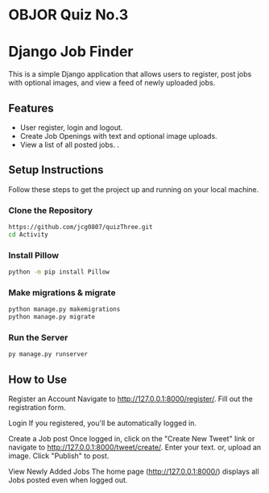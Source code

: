 

# OBJOR Quiz No.3

# Django Job Finder

This is a simple Django application that allows users to register, post jobs with optional images, and view a feed of newly uploaded jobs.

## Features

- User register, login and logout.
- Create Job Openings with text and optional image uploads.
- View a list of all posted jobs. .

## Setup Instructions

Follow these steps to get the project up and running on your local machine.

### Clone the Repository

```bash
https://github.com/jcg0807/quizThree.git
cd Activity
```

### Install Pillow
```bash
python -m pip install Pillow
```
### Make migrations & migrate
```bash
python manage.py makemigrations 
python manage.py migrate 
```
### Run the Server
```bash
py manage.py runserver
```

## How to Use

Register an Account
Navigate to http://127.0.0.1:8000/register/.
Fill out the registration form.

Login
If you registered, you'll be automatically logged in.

Create a Job post
Once logged in, click on the "Create New Tweet" link or navigate to http://127.0.0.1:8000/tweet/create/.
Enter your text.
or, upload an image.
Click "Publish" to post.

View Newly Added Jobs
The home page (http://127.0.0.1:8000/) displays all Jobs posted even when logged out.

